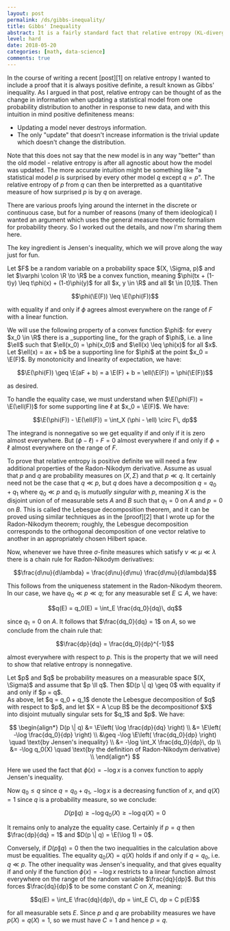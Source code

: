 ```yaml
---
layout: post
permalink: /ds/gibbs-inequality/
title: Gibbs' Inequality
abstract: It is a fairly standard fact that relative entropy (KL-divergence) is positive definite, but I was unsatisfied with the proofs of this fact that I saw when I glanced through the literature.  In this post I will provide a complete proof which works on a general probability space.
level: hard
date: 2018-05-20
categories: [math, data-science]
comments: true
---
```


In the course of writing a recent [post][1] on relative entropy I wanted to include a proof that it is always positive definite, a result known as Gibbs' inequality.
As I argued in that post, relative entropy can be thought of as the change in information when updating a statistical model from one probability distribution to another in response to new data, and with this intuition in mind positive definiteness means:

- Updating a model never destroys information.
- The only "update" that doesn't increase information is the trivial update which doesn't change the distribution.

Note that this does not say that the new model is in any way "better" than the old model - relative entropy is after all agnostic about how the model was updated.
The more accurate intuition might be something like "a statistical model $p$ is surprised by every other model $q$ except $q = p$".
The relative entropy of $p$ from $q$ can then be interpretted as a quantitative measure of how surprised $p$ is by $q$ on average.

There are various proofs lying around the internet in the discrete or continuous case, but for a number of reasons (many of them ideological) I wanted an argument which uses the general measure theoretic formalism for probability theory.
So I worked out the details, and now I'm sharing them here.

The key ingredient is Jensen's inequality, which we will prove along the way just for fun.

<div class="proposition" text="Jensen's Inequality">
Let $F$ be a random variable on a probability space $(X, \Sigma, p)$ and let $\varphi \colon \R \to \R$ be a convex function, meaning $\phi(tx + (1-t)y) \leq t\phi(x) + (1-t)\phi(y)$ for all $x, y \in \R$ and all $t \in [0,1]$.
Then 

$$\phi(\E(F)) \leq \E(\phi(F))$$

with equality if and only if $\phi$ agrees almost everywhere on the range of $F$ with a linear function.
</div>
<div class="proof">
We will use the following property of a convex function $\phi$: for every $x_0 \in \R$ there is a _supporting line_ for the graph of $\phi$, i.e. a line $\ell$ such that $\ell(x_0) = \phi(x_0)$ and $\ell(x) \leq \phi(x)$ for all $x$.
Let $\ell(x) = ax + b$ be a supporting line for $\phi$ at the point $x_0 = \E(F)$.
By monotonicity and linearity of expectation, we have:

$$\E(\phi(F)) \geq \E(aF + b) = a \E(F) + b = \ell(\E(F)) = \phi(\E(F))$$

as desired.

To handle the equality case, we must understand when $\E(\phi(F)) = \E(\ell(F))$ for some supporting line $\ell$ at $x_0 = \E(F)$.
We have:

$$\E(\phi(F)) - \E(\ell(F)) = \int_X (\phi - \ell) \circ F\, dp$$

The integrand is nonnegative so we get equality if and only if it is zero almost everywhere.
But $(\phi - \ell) \circ F = 0$ almost everywhere if and only if $\phi = \ell$ almost everywhere on the range of $F$.

</div>

To prove that relative entropy is positive definite we will need a few additional properties of the Radon-Nikodym derivative.
Assume as usual that $p$ and $q$ are probability measures on $(X, \Sigma)$ and that $p \ll q$.
It certainly need not be the case that $q \ll p$, but $q$ does have a decomposition $q = q_0 + q_1$ where $q_0 \ll p$ and $q_1$ is _mutually singular_ with $p$, meaning $X$ is the disjoint union of of measurable sets $A$ and $B$ such that $q_1 = 0$ on $A$ and $p = 0$ on $B$.
This is called the Lebesgue decomposition theorem, and it can be proved using similar techniques as in the [proof][2] that I wrote up for the Radon-Nikodym theorem; roughly, the Lebesgue decomposition corresponds to the orthogonal decomposition of one vector relative to another in an appropriately chosen Hilbert space.

Now, whenever we have three $\sigma$-finite measures which satisfy $\nu \ll \mu \ll \lambda$ there is a chain rule for Radon-Nikodym derivatives:

$$\frac{d\nu}{d\lambda} = \frac{d\nu}{d\mu} \frac{d\mu}{d\lambda}$$

This follows from the uniqueness statement in the Radon-Nikodym theorem.
In our case, we have $q_0 \ll p \ll q$; for any measurable set $E \subseteq A$, we have:

$$q(E) = q_0(E) = \int_E \frac{dq_0}{dq}\, dq$$

since $q_1 = 0$ on $A$.
It follows that $\frac{dq_0}{dq} = 1$ on $A$, so we conclude from the chain rule that:

$$\frac{dp}{dq} = \frac{dq_0}{dp}^{-1}$$

almost everywhere with respect to $p$.
This is the property that we will need to show that relative entropy is nonnegative.

<div class="proposition" text="Gibb's Inequality">
Let $p$ and $q$ be probability measures on a measurable space $(X, \Sigma)$ and assume that $p \ll q$.
Then $D(p \| q) \geq 0$ with equality if and only if $p = q$.
</div>
<div class="proof">
As above, let $q = q_0 + q_1$ denote the Lebesgue decomposition of $q$ with respect to $p$, and let $X = A \cup B$ be the decompositionof $X$ into disjoint mutually singular sets for $q_1$ and $p$.
We have:

$$
\begin{align*}
   D(p \| q) &= \E\left( \log \frac{dp}{dq} \right) \\
   &= \E\left( -\log \frac{dq_0}{dp} \right) \\
   &\geq -\log \E\left( \frac{dq_0}{dp} \right) \quad \text{by Jensen's inequality} \\
   &= -\log \int_X \frac{dq_0}{dp}\, dp \\
   &= -\log q_0(X) \quad \text{by the definition of Radon-Nikodym derivative} \\
\end{align*}
$$

Here we used the fact that $\phi(x) = -\log x$ is a convex function to apply Jensen's inequality.

Now $q_0 \leq q$ since $q = q_0 + q_1$, $-\log x$ is a decreasing function of $x$, and $q(X) = 1$ since $q$ is a probability measure, so we conclude:

$$D(p \| q) \geq -\log q_0(X) \geq -\log q(X) = 0$$

It remains only to analyze the equality case.
Certainly if $p = q$ then $\frac{dp}{dq} = 1$ and $D(p \| q) = \E(\log 1) = 0$.

Conversely, if $D(p \| q) = 0$ then the two inequalities in the calculation above must be equalities.
The equality $q_0(X) = q(X)$ holds if and only if $q = q_0$, i.e. $q \ll p$.
The other inequality was Jensen's inequality, and that gives equality if and only if the function $\phi(x) = -\log x$ restricts to a linear function almost everywhere on the range of the random variable $\frac{dq}{dp}$.
But this forces $\frac{dq}{dp}$ to be some constant $C$ on $X$, meaning:

$$q(E) = \int_E \frac{dq}{dp}\, dp = \int_E C\, dp = C p(E)$$

for all measurable sets $E$.
Since $p$ and $q$ are probability measures we have $p(X) = q(X) = 1$, so we must have $C = 1$ and hence $p = q$.
</div>
